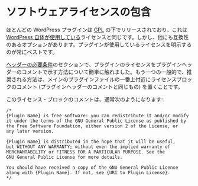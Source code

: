 <!-- 
# Including a Software License
 -->
# ソフトウェアライセンスの包含

<!-- 
Most WordPress plugins are released under the [GPL](https://www.gnu.org/licenses/old-licenses/gpl-2.0.html), which is the same license that [WordPress itself uses](https://wordpress.org/about/license/). However, there are other compatible options available. It is always best to clearly indicate the license your plugin uses.
 -->
ほとんどの WordPress プラグインは [GPL](https://www.gnu.org/licenses/old-licenses/gpl-2.0.html) の下でリリースされており、これは [WordPress 自体が使用している](https://wordpress.org/about/license/)ライセンスと同じです。しかし、他にも互換性のあるオプションがあります。プラグインが使用しているライセンスを明示するのが常にベストです。

<!-- 
In the [Header Requirements](https://developer.wordpress.org/plugins/plugin-basics/header-requirements/) section, we briefly mentioned how you can indicate your plugin's license within the plugin header comment. Another common, and encouraged, practice is to place a license block comment near the top of your main plugin file (the same one that has the plugin header comment).
 -->
[ヘッダーの必要条件](https://developer.wordpress.org/plugins/plugin-basics/header-requirements/)のセクションで、プラグインのライセンスをプラグインヘッダーのコメントで示す方法について簡単に触れました。もう一つの一般的で、推奨される方法は、メインのプラグインファイルの一番上付近にライセンスブロックのコメント (プラグインヘッダーのコメントと同じもの) を置くことです。

<!-- 
This license block comment usually looks something like this:
 -->
このライセンス・ブロックのコメントは、通常次のようになります:

```
/*
{Plugin Name} is free software: you can redistribute it and/or modify
it under the terms of the GNU General Public License as published by
the Free Software Foundation, either version 2 of the License, or
any later version.

{Plugin Name} is distributed in the hope that it will be useful,
but WITHOUT ANY WARRANTY; without even the implied warranty of
MERCHANTABILITY or FITNESS FOR A PARTICULAR PURPOSE. See the
GNU General Public License for more details.

You should have received a copy of the GNU General Public License
along with {Plugin Name}. If not, see {URI to Plugin License}.
*/
```
